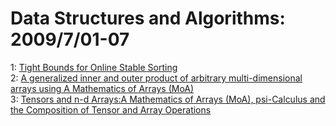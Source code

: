 # Data Structures and Algorithms: 2009/7/01-07  
1: [Tight Bounds for Online Stable Sorting](https://doi.org/10.48550/arXiv.0907.0741)  
2: [A generalized inner and outer product of arbitrary multi-dimensional  arrays using A Mathematics of Arrays (MoA)](https://doi.org/10.48550/arXiv.0907.0792)  
3: [Tensors and n-d Arrays:A Mathematics of Arrays (MoA), psi-Calculus and  the Composition of Tensor and Array Operations](https://doi.org/10.48550/arXiv.0907.0796)  